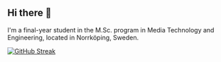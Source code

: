 ## Hi there 👋

I'm a final-year student in the M.Sc. program in Media Technology and Engineering, located in Norrköping, Sweden.

[![GitHub Streak](http://github-readme-streak-stats.herokuapp.com?user=Grantallkotten&theme=dark&background=000000)](https://git.io/streak-stats)
